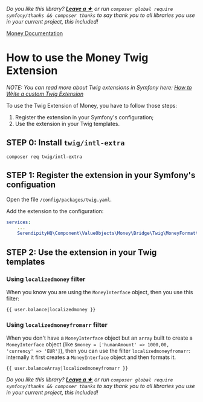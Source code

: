 *Do you like this library? [**Leave a &#9733;**](#js-repo-pjax-container) or run `composer global require symfony/thanks && composer thanks` to say thank you to all libraries you use in your current project, this included!*

[Money Documentation](../Money.md)

# How to use the Money Twig Extension

*NOTE: You can read more about Twig extensions in Symfony here: [How to Write a custom Twig Extension](https://symfony.com/doc/current/templating/twig_extension.html)*

To use the Twig Extension of Money, you have to follow those steps:

1. Register the extension in your Symfony's configuration;
2. Use the extension in your Twig templates.

## STEP 0: Install `twig/intl-extra`

```console
composer req twig/intl-extra
```

## STEP 1: Register the extension in your Symfony's configuation

Open the file `/config/packages/twig.yaml`.

Add the extension to the configuration:

```yaml
services:
    ...
    SerendipityHQ\Component\ValueObjects\Money\Bridge\Twig\MoneyFormatterExtension: ~
```

## STEP 2: Use the extension in your Twig templates

### Using `localizedmoney` filter

When you know you are using the `MoneyInterface` object, then you use this filter:

```twig
{{ user.balance|localizedmoney }}
```

### Using `localizedmoneyfromarr` filter

When you don't have a `MoneyInterface` object but an `array` built to create a `MoneyInterface` object (like `$money = ['humanAmount' => 1000,00, 'currency' => 'EUR']`), then you can use the filter `localizedmoneyfromarr`: internally it first creates a `MoneyInterface` object and then formats it.

```twig
{{ user.balanceArray|localizedmoneyfromarr }}
```

*Do you like this library? [**Leave a &#9733;**](#js-repo-pjax-container) or run `composer global require symfony/thanks && composer thanks` to say thank you to all libraries you use in your current project, this included!*
